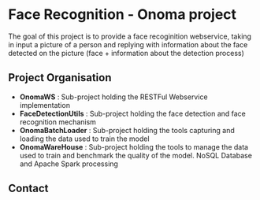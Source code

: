 # Face Recognition - Onoma project
The goal of this project is to provide a face recoginition webservice, taking in input a picture of a person and replying with information about the face detected on the picture (face + information about the detection process)

## Project Organisation

* __**OnomaWS**__ : Sub-project holding the RESTFul Webservice implementation  
* __**FaceDetectionUtils**__ : Sub-project holding the face detection and face recognition mechanism  
* __**OnomaBatchLoader**__ : Sub-project holding the tools capturing and loading the data used to train the model  
* __**OnomaWareHouse**__ : Sub-project holding the tools to manage the data used to train and benchmark the quality of the model. NoSQL Database and Apache Spark processing  


## Contact
